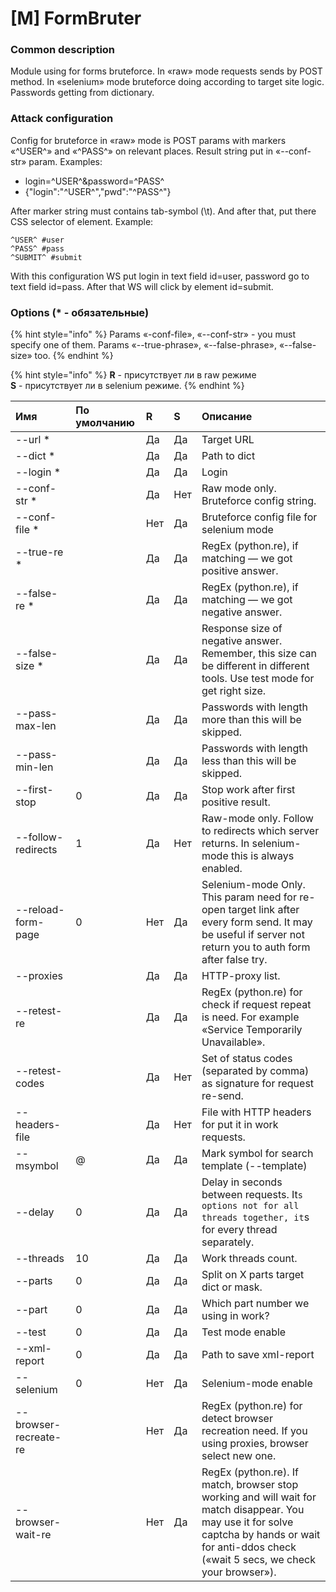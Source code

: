 # \[M\] FormBruter

### Common description

Module using for forms bruteforce. In «raw» mode requests sends by POST method. In «selenium» mode bruteforce doing according to target site logic. Passwords getting from dictionary.

### Attack configuration

Config for bruteforce in «raw» mode is POST params with markers «^USER^» and «^PASS^» on relevant places. Result string put in «--conf-str» param. Examples: 

* login=^USER^&password=^PASS^ 
* {"login":"^USER^","pwd":"^PASS^"}

After marker string must contains tab-symbol \(\t\). And after that, put there CSS selector of element. Example:

```text
^USER^ #user 
^PASS^ #pass 
^SUBMIT^ #submit
```

With this configuration WS put login in text field id=user, password go to text field id=pass. After that WS will click by element id=submit.

### Options \(\* - обязательные\)

{% hint style="info" %}
Params «-conf-file», «--conf-str» - you must specify one of them. Params «--true-phrase», «--false-phrase», «--false-size» too.
{% endhint %}

{% hint style="info" %}
**R** - присутствует ли в raw режиме  
**S** - присутствует ли в selenium режиме.
{% endhint %}

| Имя | По умолчанию | R | S | Описание |
| :--- | :--- | :--- | :--- | :--- |
| --url \* |  | Да | Да | Target URL |
| --dict \* |  | Да | Да | Path to dict |
| --login \* |  | Да | Да | Login |
| --conf-str \* |  | Да | Нет | Raw mode only. Bruteforce config string. |
| --conf-file \* |  | Нет | Да | Bruteforce config file for selenium mode |
| --true-re \* |  | Да | Да | RegEx (python.re), if matching — we got positive answer. |
| --false-re \* |  | Да | Да | RegEx (python.re), if matching — we got negative answer. |
| --false-size \* |  | Да | Да | Response size of negative answer. Remember, this size can be different in different tools. Use test mode for get right size. |
| --pass-max-len |  | Да | Да | Passwords with length more than this will be skipped. |
| --pass-min-len |  | Да | Да | Passwords with length less than this will be skipped. |
| --first-stop | 0 | Да | Да | Stop work after first positive result. |
| --follow-redirects | 1 | Да | Нет | Raw-mode only. Follow to redirects which server returns. In selenium-mode this is always enabled. |
| --reload-form-page | 0 | Нет | Да | Selenium-mode Only. This param need for re-open target link after every form send. It may be useful if server not return you to auth form after false try. |
| --proxies |  | Да | Да | HTTP-proxy list. |
| --retest-re |  | Да | Да | RegEx (python.re) for check if request repeat is need. For example «Service Temporarily Unavailable». |
| --retest-codes |  | Да | Нет | Set of status codes (separated by comma) as signature for request re-send. |
| --headers-file |  | Да | Нет | File with HTTP headers for put it in work requests. |
| --msymbol | @ | Да | Да | Mark symbol for search template (--template) |
| --delay | 0 | Да | Да | Delay in seconds  between requests. It`s options not for all threads together, it`s for every thread separately. |
| --threads | 10 | Да | Да | Work threads count. |
| --parts | 0 | Да | Да | Split on X parts target dict or mask. |
| --part | 0 | Да | Да | Which part number we using in work? |
| --test | 0 | Да | Да | Test mode enable |
| --xml-report | 0 | Да | Да | Path to save xml-report |
| --selenium | 0 | Нет | Да | Selenium-mode enable |
| --browser-recreate-re |  | Нет | Да | RegEx (python.re) for detect browser recreation need. If you using proxies, browser select new one. |
| --browser-wait-re |  | Нет | Да | RegEx (python.re). If match, browser stop working and will wait for match disappear. You may use it for solve captcha by hands or wait for anti-ddos check («wait 5 secs, we check your browser»). |

